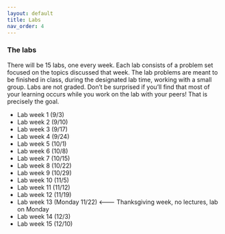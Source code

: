 ```yaml
---
layout: default 
title: Labs 
nav_order: 4
---
```


### The labs 

There will be 15 labs, one every week. Each lab consists of a problem set focused on the topics discussed that week. The lab problems are meant to be finished in class, during the designated lab time, working with a small group. Labs are not graded. Don’t be surprised if you’ll find that most of your learning occurs while you work on the lab with your peers! That is precisely the goal. 

* Lab week 1 (9/3)
* Lab week 2 (9/10)
* Lab week 3 (9/17) 
* Lab week 4 (9/24)
* Lab week 5 (10/1) 
* Lab week 6 (10/8)
* Lab week 7 (10/15)
* Lab week 8 (10/22)
* Lab week 9 (10/29) 
* Lab week 10 (11/5) 
* Lab week 11 (11/12)
* Lab week 12 (11/19)
* Lab week 13 (Monday 11/22) <--- Thanksgiving week, no lectures, lab on Monday 
* Lab week 14 (12/3)
* Lab week 15 (12/10)
